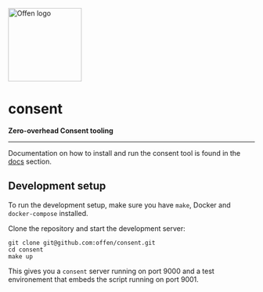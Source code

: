 <a href="https://www.offen.dev/">
    <img src="https://offen.github.io/press-kit/offen-material/gfx-GitHub-Offen-logo.svg" alt="Offen logo" title="Offen" width="150px"/>
</a>

# consent

__Zero-overhead Consent tooling__

---

Documentation on how to install and run the consent tool is found in the [docs][docs] section.

[docs]: ./docs/README.md

## Development setup

To run the development setup, make sure you have `make`, Docker and `docker-compose` installed.

Clone the repository and start the development server:

```
git clone git@github.com:offen/consent.git
cd consent
make up
```

This gives you a `consent` server running on port 9000 and a test environement that embeds the script running on port 9001.
